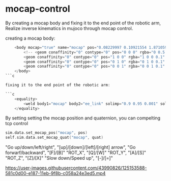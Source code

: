 # mocap-control
By creating a mocap body and fixing it to the end point of the robotic arm, Realize inverse kinematics in mujoco through mocap control.

creating a mocap body:
```c
    <body mocap="true" name="mocap" pos="0.08229997 0.10921554 1.871059">
        <!-- <geom conaffinity="0" contype="0" pos="0 0 0" rgba="0 0.5 0 0.7" size="0.005 0.005 0.005" type="box"></geom>
        <geom conaffinity="0" contype="0" pos="1 0 0" rgba="1 0 0 0.1" size="1 0.005 0.005" type="box"></geom>
        <geom conaffinity="0" contype="0" pos="0 1 0" rgba="0 1 0 0.1" size="0.005 1 0.001" type="box"></geom>
        <geom conaffinity="0" contype="0" pos="0 0 1" rgba="0 0 1 0.1" size="0.005 0.005 1" type="box"></geom> -->
    </body>
```c

fixing it to the end point of the robotic arm:

```c
    <equality>
        <weld body1="mocap" body2="ee_link" solimp="0.9 0.95 0.001" solref="0.02 1"></weld>
    </equality>
```

By setting setting the mocap position and quaternion, you can compelting tcp control
```c
sim.data.set_mocap_pos("mocap", pos)
self.sim.data.set_mocap_quat("mocap", quat)
```
"Go up/down/left/right",     "[up]/[down]/[left]/[right] arrow",
"Go forwarf/backward",       "[F]/[B]"
"ROT_X",                     "[Q]/[W]"
"ROT_Y",                     "[A]/[S]"
"ROT_Z",                     "[Z]/[X]"
"Slow down/Speed up",        "[-]/[=]"

https://user-images.githubusercontent.com/43990826/125153588-581c0d00-e187-11eb-9f8b-c058a24e3ed5.mp4


            
